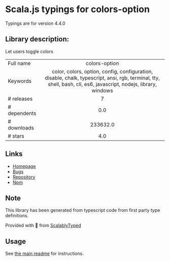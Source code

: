 
# Scala.js typings for colors-option

Typings are for version 4.4.0

## Library description:
Let users toggle colors

|                    |                 |
| ------------------ | :-------------: |
| Full name          | colors-option |
| Keywords           | color, colors, option, config, configuration, disable, chalk, typescript, ansi, rgb, terminal, tty, shell, bash, cli, es6, javascript, nodejs, library, windows |
| # releases         | 7 |
| # dependents       | 0.0 |
| # downloads        | 233632.0 |
| # stars            | 4.0 |

## Links
- [Homepage](https://www.github.com/ehmicky/colors-option)
- [Bugs](https://github.com/ehmicky/colors-option/issues)
- [Repository](https://github.com/ehmicky/colors-option)
- [Npm](https://www.npmjs.com/package/colors-option)
    


## Note
This library has been generated from typescript code from first party type definitions.

Provided with :purple_heart: from [ScalablyTyped](https://github.com/oyvindberg/ScalablyTyped)

## Usage
See [the main readme](../../readme.md) for instructions.


